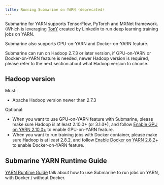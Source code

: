 ```yaml
---
title: Running Submarine on YARN (deprecated)
---
```


<!--
   Licensed to the Apache Software Foundation (ASF) under one or more
   contributor license agreements.  See the NOTICE file distributed with
   this work for additional information regarding copyright ownership.
   The ASF licenses this file to You under the Apache License, Version 2.0
   (the "License"); you may not use this file except in compliance with
   the License.  You may obtain a copy of the License at
   http://www.apache.org/licenses/LICENSE-2.0
   Unless required by applicable law or agreed to in writing, software
   distributed under the License is distributed on an "AS IS" BASIS,
   WITHOUT WARRANTIES OR CONDITIONS OF ANY KIND, either express or implied.
   See the License for the specific language governing permissions and
   limitations under the License.
-->

Submarine for YARN supports TensorFlow, PyTorch and MXNet framework. (Which is leveraging [TonY](https://github.com/linkedin/TonY) created by Linkedin to run deep learning training jobs on YARN.

Submarine also supports GPU-on-YARN and Docker-on-YARN feature.

Submarine can run on Hadoop 2.7.3 or later version, if GPU-on-YARN or Docker-on-YARN feature is needed, newer Hadoop version is required, please refer to the next section about what Hadoop version to choose.

## Hadoop version

Must:

- Apache Hadoop version newer than 2.7.3

Optional:

- When you want to use GPU-on-YARN feature with Submarine, please make sure Hadoop is at least 2.10.0+ (or 3.1.0+), and follow [Enable GPU on YARN 2.10.0+](https://hadoop.apache.org/docs/r2.10.0/hadoop-yarn/hadoop-yarn-site/UsingGpus.html) to enable GPU-on-YARN feature.
- When you want to run training jobs with Docker container, please make sure Hadoop is at least 2.8.2, and follow [Enable Docker on YARN 2.8.2+](https://hadoop.apache.org/docs/r2.8.2/hadoop-yarn/hadoop-yarn-site/DockerContainers.html) to enable Docker-on-YARN feature.

## Submarine YARN Runtime Guide

[YARN Runtime Guide](../../userDocs/yarn/YARNRuntimeGuide) talk about how to use Submarine to run jobs on YARN, with Docker / without Docker.
